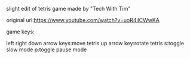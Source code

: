slight edit of tetris game made by "Tech With Tim"

original url:https://www.youtube.com/watch?v=uoR4ilCWwKA

game keys:

left right down arrow keys:move tetris
up arrow key:rotate tetris
s:toggle slow mode
p:toggle pause mode
